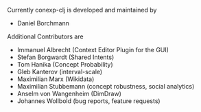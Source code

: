 Currently conexp-clj is developed and maintained by

* Daniel Borchmann

Additional Contributors are

* Immanuel Albrecht     (Context Editor Plugin for the GUI)
* Stefan Borgwardt      (Shared Intents)
* Tom Hanika            (Concept Probability)
* Gleb Kanterov         (interval-scale)
* Maximilian Marx       (Wikidata)
* Maximilian Stubbemann (concept robustness, social analytics)
* Anselm von Wangenheim (DimDraw)
* Johannes Wollbold     (bug reports, feature requests)
